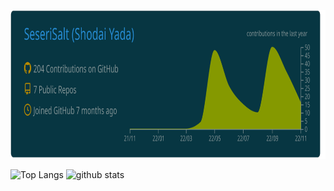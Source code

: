 <p>
  <img alt="Top Glaph" height="238px" src="https://raw.githubusercontent.com/SeseriSalt/SeseriSalt/main/profile-summary-card-output/solarized_dark/0-profile-details.svg" />
</p>

<p align="left"> 
  <img alt="Top Langs" height="175px" src="https://github-readme-stats.vercel.app/api?username=SeseriSalt&count_private=true&show_icons=true&theme=solarized-dark" />
  <img alt="github stats" height="175px" src="https://github-readme-stats.vercel.app/api/top-langs/?username=SeseriSalt&layout=compact&count_private=true&theme=solarized-dark" />
</p>

<!--
[![trophy](https://github-profile-trophy.vercel.app/?username=SeseriSalt&theme=tokyonight&column=7
)](https://github.com/SeseriSalt/github-profile-trophy)
-->
